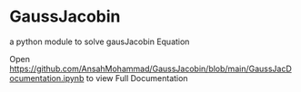 # GaussJacobin
a python module to solve gausJacobin Equation

Open https://github.com/AnsahMohammad/GaussJacobin/blob/main/GaussJacDocumentation.ipynb to view Full Documentation
